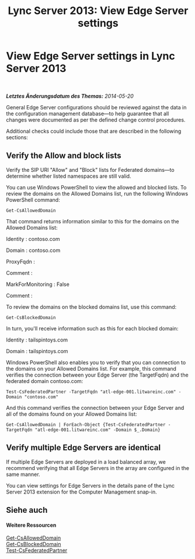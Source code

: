 ﻿---
title: 'Lync Server 2013: View Edge Server settings'
TOCTitle: View Edge Server settings
ms:assetid: 684154cc-cffc-4d2e-8baa-be52c625e5d7
ms:mtpsurl: https://technet.microsoft.com/de-de/library/Dn747890(v=OCS.15)
ms:contentKeyID: 62293615
ms.date: 05/19/2016
mtps_version: v=OCS.15
ms.translationtype: HT
---

# View Edge Server settings in Lync Server 2013

 

_**Letztes Änderungsdatum des Themas:** 2014-05-20_

General Edge Server configurations should be reviewed against the data in the configuration management database—to help guarantee that all changes were documented as per the defined change control procedures.

Additional checks could include those that are described in the following sections:

## Verify the Allow and block lists

Verify the SIP URI "Allow" and "Block" lists for Federated domains—to determine whether listed namespaces are still valid.

You can use Windows PowerShell to view the allowed and blocked lists. To review the domains on the Allowed Domains list, run the following Windows PowerShell command:

`Get-CsAllowedDomain`

That command returns information similar to this for the domains on the Allowed Domains list:

Identity : contoso.com

Domain : contoso.com

ProxyFqdn :

Comment :

MarkForMonitoring : False

Comment :

To review the domains on the blocked domains list, use this command:

`Get-CsBlockedDomain`

In turn, you'll receive information such as this for each blocked domain:

Identity : tailspintoys.com

Domain : tailspintoys.com

Windows PowerShell also enables you to verify that you can connection to the domains on your Allowed Domains list. For example, this command verifies the connection between your Edge Server (the TargetFqdn) and the federated domain contoso.com:

`Test-CsFederatedPartner -TargetFqdn "atl-edge-001.litwareinc.com" -Domain "contoso.com"`

And this command verifies the connection between your Edge Server and all of the domains found on your Allowed Domains list:

`Get-CsAllowedDomain | ForEach-Object {Test-CsFederatedPartner -TargetFqdn "atl-edge-001.litwareinc.com" -Domain $_.Domain}`

## Verify multiple Edge Servers are identical

If multiple Edge Servers are deployed in a load balanced array, we recommend verifying that all Edge Servers in the array are configured in the same manner.

You can view settings for Edge Servers in the details pane of the Lync Server 2013 extension for the Computer Management snap-in.

## Siehe auch

#### Weitere Ressourcen

[Get-CsAllowedDomain](https://docs.microsoft.com/en-us/powershell/module/skype/Get-CsAllowedDomain)  
[Get-CsBlockedDomain](https://docs.microsoft.com/en-us/powershell/module/skype/Get-CsBlockedDomain)  
[Test-CsFederatedPartner](https://docs.microsoft.com/en-us/powershell/module/skype/Test-CsFederatedPartner)


